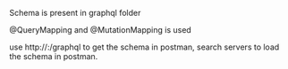 Schema is present in graphql folder 

@QueryMapping and @MutationMapping is used

use http://<host>:<port>/graphql to get the schema in postman, search servers to load the schema in postman.
